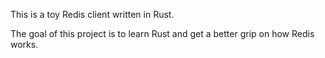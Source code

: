 This is a toy Redis client written in Rust.

The goal of this project is to learn Rust and get a better grip on how Redis works.
